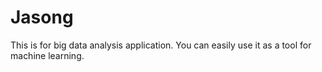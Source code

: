 # Jasong
This is for big data analysis application.
You can easily use it as a tool for machine learning.
